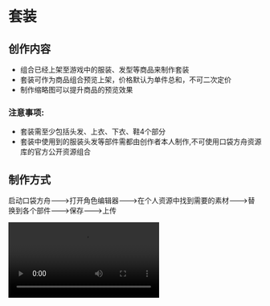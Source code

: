 # 套装

## 创作内容

- 组合已经上架至游戏中的服装、发型等商品来制作套装
- 套装可作为商品组合预览上架，价格默认为单件总和，不可二次定价
- 制作缩略图可以提升商品的预览效果

### 注意事项:

- 套装需至少包括头发、上衣、下衣、鞋4个部分
- 套装中使用到的服装头发等部件需都由创作者本人制作,不可使用口袋方舟资源库的官方公开资源组合

## 制作方式

启动口袋方舟--->打开角色编辑器--->在个人资源中找到需要的素材--->替换到各个部件--->保存--->上传

<video controls src="https://arkimg.ark.online/%E5%A5%97%E8%A3%85.mp4" />

## 上传

在主界面——工程内容中找到保存的文件，鼠标右键单击上传。角色数据就会上传到服务器了。

![img](https://arkimg.ark.online/1739959375469-2.png)

## 提交:

- 可以在创作者中心-资源-我的资源，中查看资源状态。资源不需要公开
- 提交角色数据,以及角色数据的Assetld给运营同学

![img](https://arkimg.ark.online/1739959375468-1.png)
